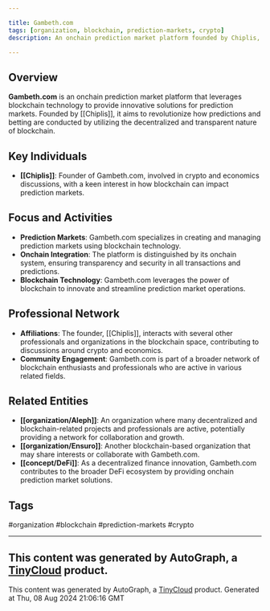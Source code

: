 ```yaml
---

title: Gambeth.com
tags: [organization, blockchain, prediction-markets, crypto]
description: An onchain prediction market platform founded by Chiplis, focusing on integrating blockchain technology into prediction markets.

---
```


## Overview
**Gambeth.com** is an onchain prediction market platform that leverages blockchain technology to provide innovative solutions for prediction markets. Founded by [[Chiplis]], it aims to revolutionize how predictions and betting are conducted by utilizing the decentralized and transparent nature of blockchain.

## Key Individuals
- **[[Chiplis]]**: Founder of Gambeth.com, involved in crypto and economics discussions, with a keen interest in how blockchain can impact prediction markets.

## Focus and Activities
- **Prediction Markets**: Gambeth.com specializes in creating and managing prediction markets using blockchain technology.
- **Onchain Integration**: The platform is distinguished by its onchain system, ensuring transparency and security in all transactions and predictions.
- **Blockchain Technology**: Gambeth.com leverages the power of blockchain to innovate and streamline prediction market operations.

## Professional Network
- **Affiliations**: The founder, [[Chiplis]], interacts with several other professionals and organizations in the blockchain space, contributing to discussions around crypto and economics.
- **Community Engagement**: Gambeth.com is part of a broader network of blockchain enthusiasts and professionals who are active in various related fields.

## Related Entities
- **[[organization/Aleph]]**: An organization where many decentralized and blockchain-related projects and professionals are active, potentially providing a network for collaboration and growth.
- **[[organization/Ensuro]]**: Another blockchain-based organization that may share interests or collaborate with Gambeth.com.
- **[[concept/DeFi]]**: As a decentralized finance innovation, Gambeth.com contributes to the broader DeFi ecosystem by providing onchain prediction market solutions. 

## Tags
#organization #blockchain #prediction-markets #crypto

---

This content was generated by AutoGraph, a [TinyCloud](https://tinycloud.xyz/) product.
---
This content was generated by AutoGraph, a [TinyCloud](https://tinycloud.xyz/) product.
Generated at  Thu, 08 Aug 2024 21:06:16 GMT